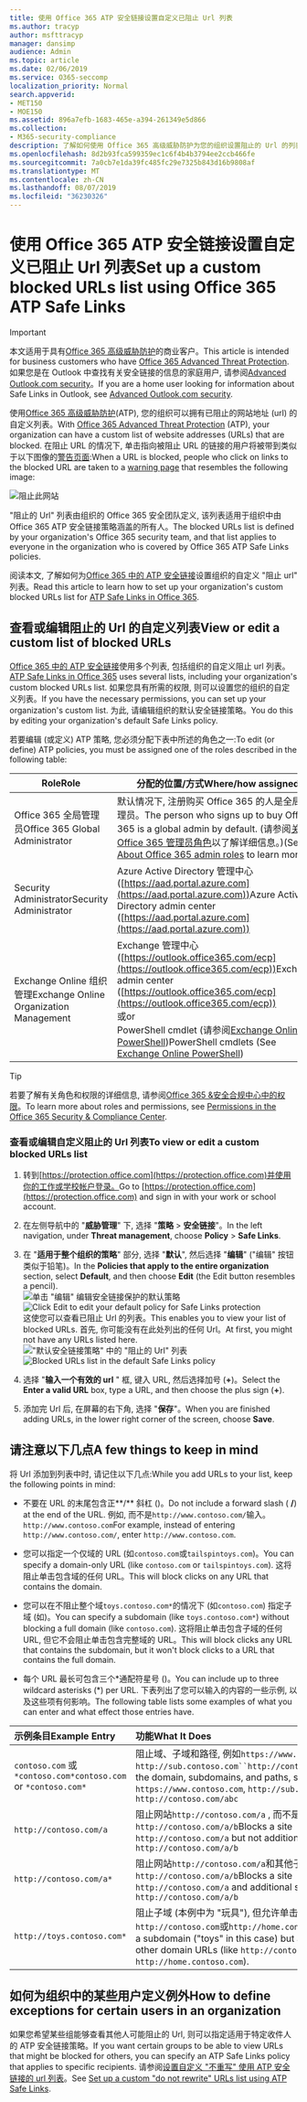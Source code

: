 ```yaml
---
title: 使用 Office 365 ATP 安全链接设置自定义已阻止 Url 列表
ms.author: tracyp
author: msfttracyp
manager: dansimp
audience: Admin
ms.topic: article
ms.date: 02/06/2019
ms.service: O365-seccomp
localization_priority: Normal
search.appverid:
- MET150
- MOE150
ms.assetid: 896a7efb-1683-465e-a394-261349e5d866
ms.collection:
- M365-security-compliance
description: 了解如何使用 Office 365 高级威胁防护为您的组织设置阻止的 Url 的列表。 阻止的 Url 将根据 ATP 安全链接策略应用于电子邮件和 Office 文档。
ms.openlocfilehash: 8d2b93fca599359ec1c6f4b4b3794ee2ccb466fe
ms.sourcegitcommit: 7a0cb7e1da39fc485fc29e7325b843d16b9808af
ms.translationtype: MT
ms.contentlocale: zh-CN
ms.lasthandoff: 08/07/2019
ms.locfileid: "36230326"
---
```

# <a name="set-up-a-custom-blocked-urls-list-using-office-365-atp-safe-links"></a><span data-ttu-id="c9355-104">使用 Office 365 ATP 安全链接设置自定义已阻止 Url 列表</span><span class="sxs-lookup"><span data-stu-id="c9355-104">Set up a custom blocked URLs list using Office 365 ATP Safe Links</span></span>

> [!IMPORTANT]
> <span data-ttu-id="c9355-105">本文适用于具有[Office 365 高级威胁防护](office-365-atp.md)的商业客户。</span><span class="sxs-lookup"><span data-stu-id="c9355-105">This article is intended for business customers who have [Office 365 Advanced Threat Protection](office-365-atp.md).</span></span> <span data-ttu-id="c9355-106">如果您是在 Outlook 中查找有关安全链接的信息的家庭用户, 请参阅[Advanced Outlook.com security](https://support.office.com/article/advanced-outlook-com-security-for-office-365-subscribers-882d2243-eab9-4545-a58a-b36fee4a46e2)。</span><span class="sxs-lookup"><span data-stu-id="c9355-106">If you are a home user looking for information about Safe Links in Outlook, see [Advanced Outlook.com security](https://support.office.com/article/advanced-outlook-com-security-for-office-365-subscribers-882d2243-eab9-4545-a58a-b36fee4a46e2).</span></span>

<span data-ttu-id="c9355-107">使用[Office 365 高级威胁防护](office-365-atp.md)(ATP), 您的组织可以拥有已阻止的网站地址 (url) 的自定义列表。</span><span class="sxs-lookup"><span data-stu-id="c9355-107">With [Office 365 Advanced Threat Protection](office-365-atp.md) (ATP), your organization can have a custom list of website addresses (URLs) that are blocked.</span></span> <span data-ttu-id="c9355-108">在阻止 URL 的情况下, 单击指向被阻止 URL 的链接的用户将被带到类似于以下图像的[警告页面](atp-safe-links-warning-pages.md):</span><span class="sxs-lookup"><span data-stu-id="c9355-108">When a URL is blocked, people who click on links to the blocked URL are taken to a [warning page](atp-safe-links-warning-pages.md) that resembles the following image:</span></span> 
  
![阻止此网站](media/6b4bda2d-a1e6-419e-8b10-588e83c3af3f.png)
  
<span data-ttu-id="c9355-110">"阻止的 Url" 列表由组织的 Office 365 安全团队定义, 该列表适用于组织中由 Office 365 ATP 安全链接策略涵盖的所有人。</span><span class="sxs-lookup"><span data-stu-id="c9355-110">The blocked URLs list is defined by your organization's Office 365 security team, and that list applies to everyone in the organization who is covered by Office 365 ATP Safe Links policies.</span></span> 
  
<span data-ttu-id="c9355-111">阅读本文, 了解如何为[Office 365 中的 ATP 安全链接](atp-safe-links.md)设置组织的自定义 "阻止 url" 列表。</span><span class="sxs-lookup"><span data-stu-id="c9355-111">Read this article to learn how to set up your organization's custom blocked URLs list for [ATP Safe Links in Office 365](atp-safe-links.md).</span></span>
  
## <a name="view-or-edit-a-custom-list-of-blocked-urls"></a><span data-ttu-id="c9355-112">查看或编辑阻止的 Url 的自定义列表</span><span class="sxs-lookup"><span data-stu-id="c9355-112">View or edit a custom list of blocked URLs</span></span>

<span data-ttu-id="c9355-113">[Office 365 中的 ATP 安全链接](atp-safe-links.md)使用多个列表, 包括组织的自定义阻止 url 列表。</span><span class="sxs-lookup"><span data-stu-id="c9355-113">[ATP Safe Links in Office 365](atp-safe-links.md) uses several lists, including your organization's custom blocked URLs list.</span></span> <span data-ttu-id="c9355-114">如果您具有所需的权限, 则可以设置您的组织的自定义列表。</span><span class="sxs-lookup"><span data-stu-id="c9355-114">If you have the necessary permissions, you can set up your organization's custom list.</span></span> <span data-ttu-id="c9355-115">为此, 请编辑组织的默认安全链接策略。</span><span class="sxs-lookup"><span data-stu-id="c9355-115">You do this by editing your organization's default Safe Links policy.</span></span>

<span data-ttu-id="c9355-116">若要编辑 (或定义) ATP 策略, 您必须分配下表中所述的角色之一:</span><span class="sxs-lookup"><span data-stu-id="c9355-116">To edit (or define) ATP policies, you must be assigned one of the roles described in the following table:</span></span> 

|<span data-ttu-id="c9355-117">Role</span><span class="sxs-lookup"><span data-stu-id="c9355-117">Role</span></span>  |<span data-ttu-id="c9355-118">分配的位置/方式</span><span class="sxs-lookup"><span data-stu-id="c9355-118">Where/how assigned</span></span>  |
|---------|---------|
|<span data-ttu-id="c9355-119">Office 365 全局管理员</span><span class="sxs-lookup"><span data-stu-id="c9355-119">Office 365 Global Administrator</span></span> |<span data-ttu-id="c9355-120">默认情况下, 注册购买 Office 365 的人是全局管理员。</span><span class="sxs-lookup"><span data-stu-id="c9355-120">The person who signs up to buy Office 365 is a global admin by default.</span></span> <span data-ttu-id="c9355-121">(请参阅[关于 Office 365 管理员角色](https://docs.microsoft.com/office365/admin/add-users/about-admin-roles)以了解详细信息。)</span><span class="sxs-lookup"><span data-stu-id="c9355-121">(See [About Office 365 admin roles](https://docs.microsoft.com/office365/admin/add-users/about-admin-roles) to learn more.)</span></span>         |
|<span data-ttu-id="c9355-122">Security Administrator</span><span class="sxs-lookup"><span data-stu-id="c9355-122">Security Administrator</span></span> |<span data-ttu-id="c9355-123">Azure Active Directory 管理中心 ([https://aad.portal.azure.com](https://aad.portal.azure.com))</span><span class="sxs-lookup"><span data-stu-id="c9355-123">Azure Active Directory admin center ([https://aad.portal.azure.com](https://aad.portal.azure.com))</span></span>|
|<span data-ttu-id="c9355-124">Exchange Online 组织管理</span><span class="sxs-lookup"><span data-stu-id="c9355-124">Exchange Online Organization Management</span></span> |<span data-ttu-id="c9355-125">Exchange 管理中心 ([https://outlook.office365.com/ecp](https://outlook.office365.com/ecp))</span><span class="sxs-lookup"><span data-stu-id="c9355-125">Exchange admin center ([https://outlook.office365.com/ecp](https://outlook.office365.com/ecp))</span></span> <br><span data-ttu-id="c9355-126">或</span><span class="sxs-lookup"><span data-stu-id="c9355-126">or</span></span> <br>  <span data-ttu-id="c9355-127">PowerShell cmdlet (请参阅[Exchange Online PowerShell](https://docs.microsoft.com/powershell/exchange/exchange-online/exchange-online-powershell?view=exchange-ps))</span><span class="sxs-lookup"><span data-stu-id="c9355-127">PowerShell cmdlets (See [Exchange Online PowerShell](https://docs.microsoft.com/powershell/exchange/exchange-online/exchange-online-powershell?view=exchange-ps))</span></span> |

> [!TIP]
> <span data-ttu-id="c9355-128">若要了解有关角色和权限的详细信息, 请参阅[Office 365 &amp;安全合规中心中的权限](permissions-in-the-security-and-compliance-center.md)。</span><span class="sxs-lookup"><span data-stu-id="c9355-128">To learn more about roles and permissions, see [Permissions in the Office 365 Security &amp; Compliance Center](permissions-in-the-security-and-compliance-center.md).</span></span>

### <a name="to-view-or-edit-a-custom-blocked-urls-list"></a><span data-ttu-id="c9355-129">查看或编辑自定义阻止的 Url 列表</span><span class="sxs-lookup"><span data-stu-id="c9355-129">To view or edit a custom blocked URLs list</span></span>
  
1. <span data-ttu-id="c9355-130">转到[https://protection.office.com](https://protection.office.com)并使用你的工作或学校帐户登录。</span><span class="sxs-lookup"><span data-stu-id="c9355-130">Go to [https://protection.office.com](https://protection.office.com) and sign in with your work or school account.</span></span> 
    
2. <span data-ttu-id="c9355-131">在左侧导航中的 "**威胁管理**" 下, 选择 "**策略** \> **安全链接**"。</span><span class="sxs-lookup"><span data-stu-id="c9355-131">In the left navigation, under **Threat management**, choose **Policy** \> **Safe Links**.</span></span>
    
3. <span data-ttu-id="c9355-132">在 "**适用于整个组织的策略**" 部分, 选择 "**默认**", 然后选择 "**编辑**" ("编辑" 按钮类似于铅笔)。</span><span class="sxs-lookup"><span data-stu-id="c9355-132">In the **Policies that apply to the entire organization** section, select **Default**, and then choose **Edit** (the Edit button resembles a pencil).</span></span><br/><span data-ttu-id="c9355-133">![单击 "编辑" 编辑安全链接保护的默认策略](media/d08f9615-d947-4033-813a-d310ec2c8cca.png)</span><span class="sxs-lookup"><span data-stu-id="c9355-133">![Click Edit to edit your default policy for Safe Links protection](media/d08f9615-d947-4033-813a-d310ec2c8cca.png)</span></span><br/><span data-ttu-id="c9355-134">这使您可以查看已阻止 Url 的列表。</span><span class="sxs-lookup"><span data-stu-id="c9355-134">This enables you to view your list of blocked URLs.</span></span> <span data-ttu-id="c9355-135">首先, 你可能没有在此处列出的任何 Url。</span><span class="sxs-lookup"><span data-stu-id="c9355-135">At first, you might not have any URLs listed here.</span></span><br/><span data-ttu-id="c9355-136">!["默认安全链接策略" 中的 "阻止的 Url" 列表](media/575e1449-6191-40ac-b626-030a2fd3fb11.png)</span><span class="sxs-lookup"><span data-stu-id="c9355-136">![Blocked URLs list in the default Safe Links policy](media/575e1449-6191-40ac-b626-030a2fd3fb11.png)</span></span>
  
4. <span data-ttu-id="c9355-137">选择 "**输入一个有效的 url** " 框, 键入 URL, 然后选择加号 (**+**)。</span><span class="sxs-lookup"><span data-stu-id="c9355-137">Select the **Enter a valid URL** box, type a URL, and then choose the plus sign (**+**).</span></span> 

5. <span data-ttu-id="c9355-138">添加完 Url 后, 在屏幕的右下角, 选择 "**保存**"。</span><span class="sxs-lookup"><span data-stu-id="c9355-138">When you are finished adding URLs, in the lower right corner of the screen, choose **Save**.</span></span>
    
## <a name="a-few-things-to-keep-in-mind"></a><span data-ttu-id="c9355-139">请注意以下几点</span><span class="sxs-lookup"><span data-stu-id="c9355-139">A few things to keep in mind</span></span>

<span data-ttu-id="c9355-140">将 Url 添加到列表中时, 请记住以下几点:</span><span class="sxs-lookup"><span data-stu-id="c9355-140">While you add URLs to your list, keep the following points in mind:</span></span> 

- <span data-ttu-id="c9355-141">不要在 URL 的末尾包含正**/** 斜杠 ()。</span><span class="sxs-lookup"><span data-stu-id="c9355-141">Do not include a forward slash ( **/**) at the end of the URL.</span></span> <span data-ttu-id="c9355-142">例如, 而不是`http://www.contoso.com/`输入。 `http://www.contoso.com`</span><span class="sxs-lookup"><span data-stu-id="c9355-142">For example, instead of entering `http://www.contoso.com/`, enter `http://www.contoso.com`.</span></span>
    
- <span data-ttu-id="c9355-143">您可以指定一个仅域的 URL (如`contoso.com`或`tailspintoys.com`)。</span><span class="sxs-lookup"><span data-stu-id="c9355-143">You can specify a domain-only URL (like `contoso.com` or `tailspintoys.com`).</span></span> <span data-ttu-id="c9355-144">这将阻止单击包含域的任何 URL。</span><span class="sxs-lookup"><span data-stu-id="c9355-144">This will block clicks on any URL that contains the domain.</span></span>

- <span data-ttu-id="c9355-145">您可以在不阻止整个域`toys.contoso.com*`的情况下 (如`contoso.com`) 指定子域 (如)。</span><span class="sxs-lookup"><span data-stu-id="c9355-145">You can specify a subdomain (like `toys.contoso.com*`) without blocking a full domain (like `contoso.com`).</span></span> <span data-ttu-id="c9355-146">这将阻止单击包含子域的任何 URL, 但它不会阻止单击包含完整域的 URL。</span><span class="sxs-lookup"><span data-stu-id="c9355-146">This will block clicks any URL that contains the subdomain, but it won't block clicks to a URL that contains the full domain.</span></span>  
    
- <span data-ttu-id="c9355-147">每个 URL 最长可包含三个\*通配符星号 ()。</span><span class="sxs-lookup"><span data-stu-id="c9355-147">You can include up to three wildcard asterisks (\*) per URL.</span></span> <span data-ttu-id="c9355-148">下表列出了您可以输入的内容的一些示例, 以及这些项有何影响。</span><span class="sxs-lookup"><span data-stu-id="c9355-148">The following table lists some examples of what you can enter and what effect those entries have.</span></span>
    
|<span data-ttu-id="c9355-149">**示例条目**</span><span class="sxs-lookup"><span data-stu-id="c9355-149">**Example Entry**</span></span>|<span data-ttu-id="c9355-150">**功能**</span><span class="sxs-lookup"><span data-stu-id="c9355-150">**What It Does**</span></span>|
|:-----|:-----|
|<span data-ttu-id="c9355-151">`contoso.com` 或 `*contoso.com*`</span><span class="sxs-lookup"><span data-stu-id="c9355-151">`contoso.com` or `*contoso.com*`</span></span>  <br/> |<span data-ttu-id="c9355-152">阻止域、子域和路径, 例如`https://www.contoso.com`、和`http://sub.contoso.com``http://contoso.com/abc`</span><span class="sxs-lookup"><span data-stu-id="c9355-152">Blocks the domain, subdomains, and paths, such as `https://www.contoso.com`, `http://sub.contoso.com`, and `http://contoso.com/abc`</span></span>  <br/> |
|`http://contoso.com/a`  <br/> |<span data-ttu-id="c9355-153">阻止网站`http://contoso.com/a` , 而不是其他子路径 (如`http://contoso.com/a/b`</span><span class="sxs-lookup"><span data-stu-id="c9355-153">Blocks a site `http://contoso.com/a` but not additional subpaths like `http://contoso.com/a/b`</span></span>  <br/> |
|`http://contoso.com/a*`  <br/> |<span data-ttu-id="c9355-154">阻止网站`http://contoso.com/a`和其他子路径 (如`http://contoso.com/a/b`</span><span class="sxs-lookup"><span data-stu-id="c9355-154">Blocks a site `http://contoso.com/a` and additional subpaths like `http://contoso.com/a/b`</span></span>  <br/> |
|`http://toys.contoso.com*`  <br/> |<span data-ttu-id="c9355-155">阻止子域 (本例中为 "玩具"), 但允许单击其他域 Url (如`http://contoso.com`或`http://home.contoso.com`)。</span><span class="sxs-lookup"><span data-stu-id="c9355-155">Blocks a subdomain ("toys" in this case) but allow clicks to other domain URLs (like `http://contoso.com` or `http://home.contoso.com`).</span></span>  <br/> |
   

## <a name="how-to-define-exceptions-for-certain-users-in-an-organization"></a><span data-ttu-id="c9355-156">如何为组织中的某些用户定义例外</span><span class="sxs-lookup"><span data-stu-id="c9355-156">How to define exceptions for certain users in an organization</span></span>

<span data-ttu-id="c9355-157">如果您希望某些组能够查看其他人可能阻止的 Url, 则可以指定适用于特定收件人的 ATP 安全链接策略。</span><span class="sxs-lookup"><span data-stu-id="c9355-157">If you want certain groups to be able to view URLs that might be blocked for others, you can specify an ATP Safe Links policy that applies to specific recipients.</span></span> <span data-ttu-id="c9355-158">请参阅[设置自定义 "不重写" 使用 ATP 安全链接的 url 列表](set-up-a-custom-do-not-rewrite-urls-list-with-atp.md)。</span><span class="sxs-lookup"><span data-stu-id="c9355-158">See [Set up a custom "do not rewrite" URLs list using ATP Safe Links](set-up-a-custom-do-not-rewrite-urls-list-with-atp.md).</span></span>
  

